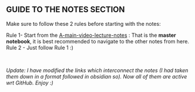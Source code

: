 ## GUIDE TO THE NOTES SECTION

Make sure to follow these 2 rules before starting with the notes:
&nbsp;

Rule 1- Start from the [A-main-video-lecture-notes](A-main-video-lecture-notes.md) : That is the **master notebook**, it is best recommended to navigate to the other notes from here. \
Rule 2 - Just follow Rule 1 :)

&nbsp;

*Update: I have modified the links which interconnect the notes (I had taken them down in a format followed in obsidian so). Now all of them are active wrt GitHub. Enjoy :)*
